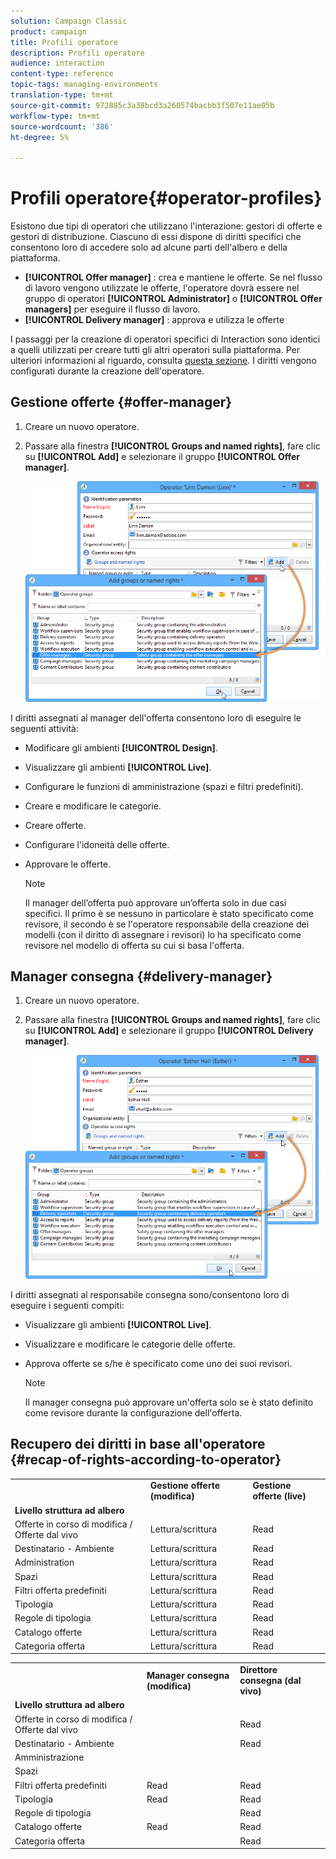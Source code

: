 ```yaml
---
solution: Campaign Classic
product: campaign
title: Profili operatore
description: Profili operatore
audience: interaction
content-type: reference
topic-tags: managing-environments
translation-type: tm+mt
source-git-commit: 972885c3a38bcd3a260574bacbb3f507e11ae05b
workflow-type: tm+mt
source-wordcount: '386'
ht-degree: 5%

---
```



# Profili operatore{#operator-profiles}

Esistono due tipi di operatori che utilizzano l&#39;interazione: gestori di offerte e gestori di distribuzione. Ciascuno di essi dispone di diritti specifici che consentono loro di accedere solo ad alcune parti dell&#39;albero e della piattaforma.

* **[!UICONTROL Offer manager]** : crea e mantiene le offerte. Se nel flusso di lavoro vengono utilizzate le offerte, l&#39;operatore dovrà essere nel gruppo di operatori **[!UICONTROL Administrator]** o **[!UICONTROL Offer managers]** per eseguire il flusso di lavoro.
* **[!UICONTROL Delivery manager]** : approva e utilizza le offerte

I passaggi per la creazione di operatori specifici di Interaction sono identici a quelli utilizzati per creare tutti gli altri operatori sulla piattaforma. Per ulteriori informazioni al riguardo, consulta [questa sezione](../../platform/using/access-management.md#creating-an-operator). I diritti vengono configurati durante la creazione dell&#39;operatore.

## Gestione offerte {#offer-manager}

1. Creare un nuovo operatore.
1. Passare alla finestra **[!UICONTROL Groups and named rights]**, fare clic su **[!UICONTROL Add]** e selezionare il gruppo **[!UICONTROL Offer manager]**.

   ![](assets/offer_operators_create_001.png)

I diritti assegnati al manager dell&#39;offerta consentono loro di eseguire le seguenti attività:

* Modificare gli ambienti **[!UICONTROL Design]**.
* Visualizzare gli ambienti **[!UICONTROL Live]**.
* Configurare le funzioni di amministrazione (spazi e filtri predefiniti).
* Creare e modificare le categorie.
* Creare offerte.
* Configurare l&#39;idoneità delle offerte.
* Approvare le offerte.

   >[!NOTE]
   >
   >Il manager dell’offerta può approvare un’offerta solo in due casi specifici. Il primo è se nessuno in particolare è stato specificato come revisore, il secondo è se l&#39;operatore responsabile della creazione dei modelli (con il diritto di assegnare i revisori) lo ha specificato come revisore nel modello di offerta su cui si basa l&#39;offerta.

## Manager consegna {#delivery-manager}

1. Creare un nuovo operatore.
1. Passare alla finestra **[!UICONTROL Groups and named rights]**, fare clic su **[!UICONTROL Add]** e selezionare il gruppo **[!UICONTROL Delivery manager]**.

   ![](assets/offer_operators_create_002.png)

I diritti assegnati al responsabile consegna sono/consentono loro di eseguire i seguenti compiti:

* Visualizzare gli ambienti **[!UICONTROL Live]**.
* Visualizzare e modificare le categorie delle offerte.
* Approva offerte se s/he è specificato come uno dei suoi revisori.

   >[!NOTE]
   >
   >Il manager consegna può approvare un&#39;offerta solo se è stato definito come revisore durante la configurazione dell&#39;offerta.

## Recupero dei diritti in base all&#39;operatore {#recap-of-rights-according-to-operator}

<table> 
 <tbody> 
  <tr> 
   <td> </td> 
   <td> <strong>Gestione offerte (modifica)</strong><br /> </td> 
   <td> <strong>Gestione offerte (live)</strong><br /> </td> 
  </tr> 
  <tr> 
   <td> <strong>Livello struttura ad albero</strong><br /> </td> 
   <td> </td> 
   <td> </td> 
  </tr> 
  <tr> 
   <td> Offerte in corso di modifica / Offerte dal vivo<br /> </td> 
   <td> Lettura/scrittura<br /> </td> 
   <td> Read<br /> </td> 
  </tr> 
  <tr> 
   <td> Destinatario - Ambiente<br /> </td> 
   <td> Lettura/scrittura<br /> </td> 
   <td> Read<br /> </td> 
  </tr> 
  <tr> 
   <td> Administration<br /> </td> 
   <td> Lettura/scrittura<br /> </td> 
   <td> Read<br /> </td> 
  </tr> 
  <tr> 
   <td> Spazi<br /> </td> 
   <td> Lettura/scrittura<br /> </td> 
   <td> Read<br /> </td> 
  </tr> 
  <tr> 
   <td> Filtri offerta predefiniti<br /> </td> 
   <td> Lettura/scrittura<br /> </td> 
   <td> Read<br /> </td> 
  </tr> 
  <tr> 
   <td> Tipologia<br /> </td> 
   <td> Lettura/scrittura<br /> </td> 
   <td> Read<br /> </td> 
  </tr> 
  <tr> 
   <td> Regole di tipologia<br /> </td> 
   <td> Lettura/scrittura<br /> </td> 
   <td> Read<br /> </td> 
  </tr> 
  <tr> 
   <td> Catalogo offerte<br /> </td> 
   <td> Lettura/scrittura<br /> </td> 
   <td> Read<br /> </td> 
  </tr> 
  <tr> 
   <td> Categoria offerta<br /> </td> 
   <td> Lettura/scrittura<br /> </td> 
   <td> Read<br /> </td> 
  </tr> 
 </tbody> 
</table>

<table> 
 <tbody> 
  <tr> 
   <td> </td> 
   <td> <strong>Manager consegna (modifica)</strong><br /> </td> 
   <td> <strong>Direttore consegna (dal vivo)</strong><br /> </td> 
  </tr> 
  <tr> 
   <td> <strong>Livello struttura ad albero</strong><br /> </td> 
   <td> </td> 
   <td> </td> 
  </tr> 
  <tr> 
   <td> Offerte in corso di modifica / Offerte dal vivo<br /> </td> 
   <td> </td> 
   <td> Read<br /> </td> 
  </tr> 
  <tr> 
   <td> Destinatario - Ambiente<br /> </td> 
   <td> </td> 
   <td> Read<br /> </td> 
  </tr> 
  <tr> 
   <td> Amministrazione<br /> </td> 
   <td> </td> 
   <td> </td> 
  </tr> 
  <tr> 
   <td> Spazi<br /> </td> 
   <td> </td> 
   <td> </td> 
  </tr> 
  <tr> 
   <td> Filtri offerta predefiniti<br /> </td> 
   <td> Read<br /> </td> 
   <td> Read<br /> </td> 
  </tr> 
  <tr> 
   <td> Tipologia<br /> </td> 
   <td> Read<br /> </td> 
   <td> Read<br /> </td> 
  </tr> 
  <tr> 
   <td> Regole di tipologia<br /> </td> 
   <td> </td> 
   <td> Read<br /> </td> 
  </tr> 
  <tr> 
   <td> Catalogo offerte<br /> </td> 
   <td> Read<br /> </td> 
   <td> Read<br /> </td> 
  </tr> 
  <tr> 
   <td> Categoria offerta<br /> </td> 
   <td> </td> 
   <td> Read<br /> </td> 
  </tr> 
 </tbody> 
</table>

